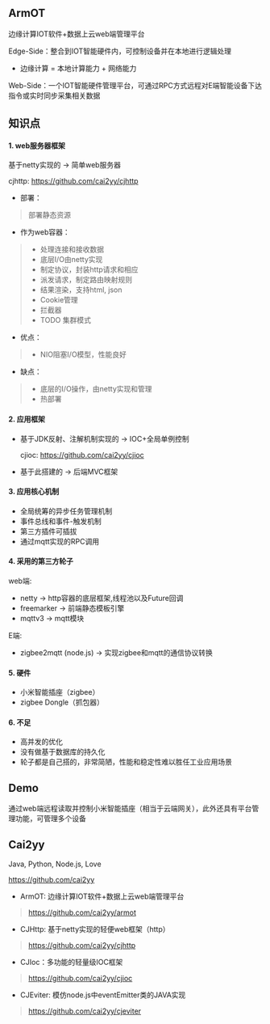 ArmOT
---
边缘计算IOT软件+数据上云web端管理平台

Edge-Side：整合到IOT智能硬件内，可控制设备并在本地进行逻辑处理
- 边缘计算 = 本地计算能力 + 网络能力

Web-Side：一个IOT智能硬件管理平台，可通过RPC方式远程对E端智能设备下达指令或实时同步采集相关数据


知识点
---
#### 1. web服务器框架
基于netty实现的 -> 简单web服务器

cjhttp: https://github.com/cai2yy/cjhttp

- 部署：
> 部署静态资源
- 作为web容器：
> - 处理连接和接收数据
>  - 底层I/O由netty实现 
> - 制定协议，封装http请求和相应
> - 派发请求，制定路由映射规则
> - 结果渲染，支持html, json
> - Cookie管理
> - 拦截器
> - TODO 集群模式
- 优点：
> - NIO阻塞I/O模型，性能良好
- 缺点：
> - 底层的I/O操作，由netty实现和管理
> - 热部署

#### 2. 应用框架
- 基于JDK反射、注解机制实现的 -> IOC+全局单例控制

    cjioc: https://github.com/cai2yy/cjioc
- 基于此搭建的 -> 后端MVC框架

#### 3. 应用核心机制
- 全局统筹的异步任务管理机制
- 事件总线和事件-触发机制
- 第三方插件可插拔
- 通过mqtt实现的RPC调用

#### 4. 采用的第三方轮子
web端:
- netty -> http容器的底层框架,线程池以及Future回调
- freemarker -> 前端静态模板引擎
- mqttv3 -> mqtt模块

E端:
- zigbee2mqtt (node.js) -> 实现zigbee和mqtt的通信协议转换

#### 5. 硬件
- 小米智能插座（zigbee）
- zigbee Dongle（抓包器）

#### 6. 不足
- 高并发的优化
- 没有做基于数据库的持久化
- 轮子都是自己搭的，非常简陋，性能和稳定性难以胜任工业应用场景

Demo
---
通过web端远程读取并控制小米智能插座（相当于云端网关），此外还具有平台管理功能，可管理多个设备


Cai2yy
---
Java, Python, Node.js, Love 

https://github.com/cai2yy
- ArmOT: 边缘计算IOT软件+数据上云web端管理平台
> https://github.com/cai2yy/armot
- CJHttp: 基于netty实现的轻便web框架（http）
> https://github.com/cai2yy/cjhttp
- CJIoc：多功能的轻量级IOC框架
> https://github.com/cai2yy/cjioc
- CJEviter: 模仿node.js中eventEmitter类的JAVA实现
> https://github.com/cai2yy/cjeviter
